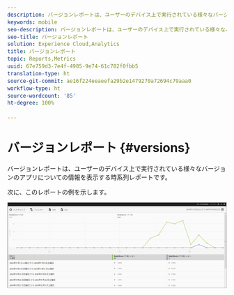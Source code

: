 ```yaml
---
description: バージョンレポートは、ユーザーのデバイス上で実行されている様々なバージョンのアプリについての情報を表示する時系列レポートです。
keywords: mobile
seo-description: バージョンレポートは、ユーザーのデバイス上で実行されている様々なバージョンのアプリについての情報を表示する時系列レポートです。
seo-title: バージョンレポート
solution: Experience Cloud,Analytics
title: バージョンレポート
topic: Reports,Metrics
uuid: 67e759d3-7e4f-4985-9e74-61c782f0fbb5
translation-type: ht
source-git-commit: ae16f224eeaeefa29b2e1479270a72694c79aaa0
workflow-type: ht
source-wordcount: '85'
ht-degree: 100%

---
```



# バージョンレポート {#versions}

バージョンレポートは、ユーザーのデバイス上で実行されている様々なバージョンのアプリについての情報を表示する時系列レポートです。

次に、このレポートの例を示します。

![](assets/report_versions.png)

